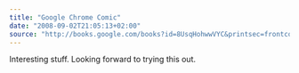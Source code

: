 ```yaml
---
title: "Google Chrome Comic"
date: "2008-09-02T21:05:13+02:00"
source: "http://books.google.com/books?id=8UsqHohwwVYC&printsec=frontcover"
---
```


Interesting stuff. Looking forward to trying this out.
